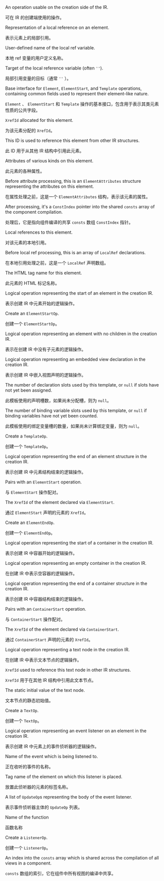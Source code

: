 An operation usable on the creation side of the IR.

可在 IR 的创建端使用的操作。

Representation of a local reference on an element.

表示元素上的局部引用。

User-defined name of the local ref variable.

本地 ref 变量的用户定义名称。

Target of the local reference variable \(often `''`\).

局部引用变量的目标（通常 `''` ）。

Base interface for `Element`, `ElementStart`, and `Template` operations, containing common fields
used to represent their element-like nature.

`Element` 、 `ElementStart` 和 `Template` 操作的基本接口，包含用于表示其类元素性质的公共字段。

`XrefId` allocated for this element.

为该元素分配的 `XrefId`。

This ID is used to reference this element from other IR structures.

此 ID 用于从其他 IR 结构中引用此元素。

Attributes of various kinds on this element.

此元素的各种属性。

Before attribute processing, this is an `ElementAttributes` structure representing the
attributes on this element.

在属性处理之前，这是一个 `ElementAttributes` 结构，表示该元素的属性。

After processing, it's a `ConstIndex` pointer into the shared `consts` array of the component
compilation.

处理后，它是指向组件编译的共享 `consts` 数组 `ConstIndex` 指针。

Local references to this element.

对该元素的本地引用。

Before local ref processing, this is an array of `LocalRef` declarations.

在本地引用处理之前，这是一个 `LocalRef` 声明数组。

The HTML tag name for this element.

此元素的 HTML 标记名称。

Logical operation representing the start of an element in the creation IR.

表示创建 IR 中元素开始的逻辑操作。

Create an `ElementStartOp`.

创建一个 `ElementStartOp`。

Logical operation representing an element with no children in the creation IR.

表示在创建 IR 中没有子元素的逻辑操作。

Logical operation representing an embedded view declaration in the creation IR.

表示创建 IR 中嵌入视图声明的逻辑操作。

The number of declaration slots used by this template, or `null` if slots have not yet been
assigned.

此模板使用的声明槽数，如果尚未分配槽，则为 `null`。

The number of binding variable slots used by this template, or `null` if binding variables have
not yet been counted.

此模板使用的绑定变量槽的数量，如果尚未计算绑定变量，则为 `null`。

Create a `TemplateOp`.

创建一个 `TemplateOp`。

Logical operation representing the end of an element structure in the creation IR.

表示创建 IR 中元素结构结束的逻辑操作。

Pairs with an `ElementStart` operation.

与 `ElementStart` 操作配对。

The `XrefId` of the element declared via `ElementStart`.

通过 `ElementStart` 声明的元素的 `XrefId`。

Create an `ElementEndOp`.

创建一个 `ElementEndOp`。

Logical operation representing the start of a container in the creation IR.

表示创建 IR 中容器开始的逻辑操作。

Logical operation representing an empty container in the creation IR.

在创建 IR 中表示空容器的逻辑操作。

Logical operation representing the end of a container structure in the creation IR.

表示创建 IR 中容器结构结束的逻辑操作。

Pairs with an `ContainerStart` operation.

与 `ContainerStart` 操作配对。

The `XrefId` of the element declared via `ContainerStart`.

通过 `ContainerStart` 声明的元素的 `XrefId`。

Logical operation representing a text node in the creation IR.

在创建 IR 中表示文本节点的逻辑操作。

`XrefId` used to reference this text node in other IR structures.

`XrefId` 用于在其他 IR 结构中引用此文本节点。

The static initial value of the text node.

文本节点的静态初始值。

Create a `TextOp`.

创建一个 `TextOp`。

Logical operation representing an event listener on an element in the creation IR.

表示创建 IR 中元素上的事件侦听器的逻辑操作。

Name of the event which is being listened to.

正在收听的事件的名称。

Tag name of the element on which this listener is placed.

放置此侦听器的元素的标签名称。

A list of `UpdateOp`s representing the body of the event listener.

表示事件侦听器主体的 `UpdateOp` 列表。

Name of the function

函数名称

Create a `ListenerOp`.

创建一个 `ListenerOp`。

An index into the `consts` array which is shared across the compilation of all views in a
component.

`consts` 数组的索引，它在组件中所有视图的编译中共享。